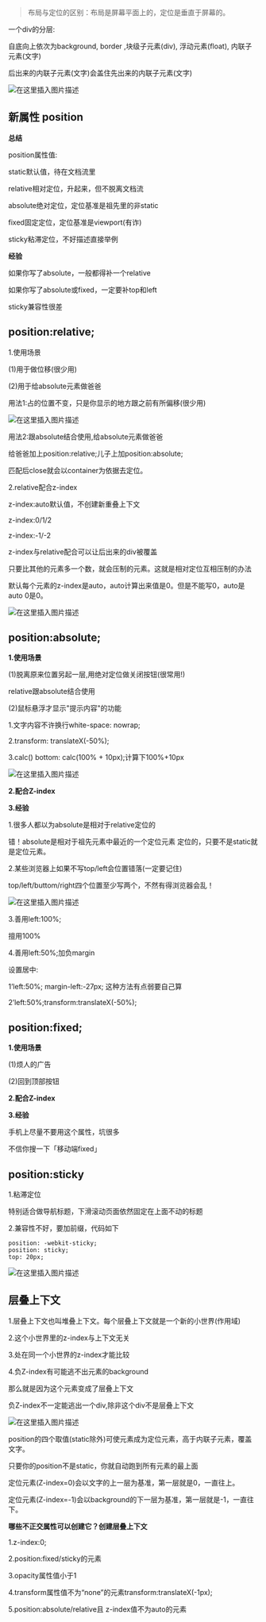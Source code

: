 > 布局与定位的区别：布局是屏幕平面上的，定位是垂直于屏幕的。

一个div的分层:

自底向上依次为background, border ,块级子元素(div), 浮动元素(float), 内联子元素(文字)

后出来的内联子元素(文字)会盖住先出来的内联子元素(文字)

![在这里插入图片描述](https://upload-images.jianshu.io/upload_images/21487050-01d98970cdedf61f?imageMogr2/auto-orient/strip%7CimageView2/2/w/1240)

## 新属性 position


**总结**

position属性值:

static默认值，待在文档流里

relative相对定位，升起来，但不脱离文档流

absolute绝对定位，定位基准是祖先里的非static

fixed固定定位，定位基准是viewport(有诈)

sticky粘滞定位，不好描述直接举例

**经验**

如果你写了absolute，一般都得补一个relative

如果你写了absolute或fixed，一定要补top和left

sticky兼容性很差

## position:relative;

1.使用场景

(1)用于做位移(很少用)

(2)用于给absolute元素做爸爸

用法1:占的位置不变，只是你显示的地方跟之前有所偏移(很少用)


![在这里插入图片描述](https://upload-images.jianshu.io/upload_images/21487050-6de2a06070a04985.png?imageMogr2/auto-orient/strip%7CimageView2/2/w/1240)

用法2:跟absolute结合使用,给absolute元素做爸爸

给爸爸加上position:relative;儿子上加position:absolute;

匹配后close就会以container为依据去定位。

2.relative配合z-index

z-index:auto默认值，不创建新重叠上下文

z-index:0/1/2

z-index:-1/-2


z-index与relative配合可以让后出来的div被覆盖

只要比其他的元素多一个数，就会压制的元素。这就是相对定位互相压制的办法

默认每个元素的z-index是auto，auto计算出来值是0。但是不能写0，auto是auto 0是0。

![在这里插入图片描述](https://upload-images.jianshu.io/upload_images/21487050-ba8e210458a3f913?imageMogr2/auto-orient/strip%7CimageView2/2/w/1240)


## position:absolute;

**1.使用场景**

(1)脱离原来位置另起一层,用绝对定位做关闭按钮(很常用!)

relative跟absolute结合使用

(2)鼠标悬浮才显示"提示内容"的功能

1.文字内容不许换行white-space: nowrap;

2.transform: translateX(-50%);

3.calc() bottom: calc(100% + 10px);计算下100%+10px

![在这里插入图片描述](https://upload-images.jianshu.io/upload_images/21487050-dcd0f7953438d207?imageMogr2/auto-orient/strip%7CimageView2/2/w/1240)

**2.配合Z-index**

**3.经验**

1.很多人都以为absolute是相对于relative定位的

错！absolute是相对于祖先元素中最近的一个定位元素 定位的，只要不是static就是定位元素。

2.某些浏览器上如果不写top/left会位置错落(一定要记住)

top/left/buttom/right四个位置至少写两个，不然有得浏览器会乱！

![在这里插入图片描述](https://upload-images.jianshu.io/upload_images/21487050-499ac748aac9e0bc.png?imageMogr2/auto-orient/strip%7CimageView2/2/w/1240)

3.善用left:100%;

擅用100%

4.善用left:50%;加负margin

设置居中:

1’left:50%; margin-left:-27px; 这种方法有点弱要自己算

2’left:50%;transform:translateX(-50%);


## position:fixed;

**1.使用场景**

(1)烦人的广告

(2)回到顶部按钮

**2.配合Z-index**

**3.经验**

手机上尽量不要用这个属性，坑很多

不信你搜一下「移动端fixed」

## position:sticky
1.粘滞定位

特别适合做导航标题，下滑滚动页面依然固定在上面不动的标题

2.兼容性不好，要加前缀，代码如下
```
position: -webkit-sticky;
position: sticky;
top: 20px;
```
![在这里插入图片描述](https://upload-images.jianshu.io/upload_images/21487050-adba4d4c18a396e1?imageMogr2/auto-orient/strip%7CimageView2/2/w/1240)

## 层叠上下文
1.层叠上下文也叫堆叠上下文。每个层叠上下文就是一个新的小世界(作用域)

2.这个小世界里的z-index与上下文无关

3.处在同一个小世界的z-index才能比较

4.负Z-index有可能逃不出元素的background

那么就是因为这个元素变成了层叠上下文

负Z-index不一定能逃出一个div,除非这个div不是层叠上下文

![在这里插入图片描述](https://upload-images.jianshu.io/upload_images/21487050-48e70e7b7c1fe170?imageMogr2/auto-orient/strip%7CimageView2/2/w/1240)

position的四个取值(static除外)可使元素成为定位元素，高于内联子元素，覆盖文字。

只要你的position不是static，你就自动跑到所有元素的最上面

定位元素(Z-index=0)会以文字的上一层为基准，第一层就是0，一直往上。

定位元素(Z-index=-1)会以background的下一层为基准，第一层就是-1，一直往下。

**哪些不正交属性可以创建它？创建层叠上下文**

1.z-index:0;

2.position:fixed/sticky的元素

3.opacity属性值小于1

4.transform属性值不为“none”的元素transform:translateX(-1px);

5.position:absolute/relative且 z-index值不为auto的元素
